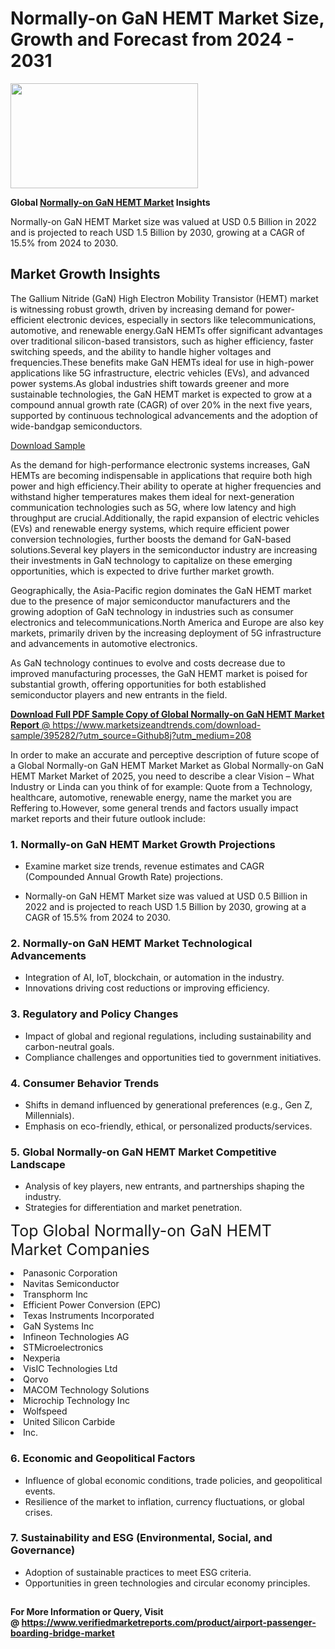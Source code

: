 <H1>Normally-on GaN HEMT Market Size, Growth and Forecast from 2024 - 2031</H1><img class="aligncenter size-medium wp-image-584254" src="https://thirdeyenews.in/wp-content/uploads/2024/09/Global-Market-Research-300x168.jpeg" alt="" width="300" height="168" /><p><strong>Global&nbsp;<a href="https://www.marketsizeandtrends.com/download-sample/395282/?utm_source=Github8j?utm_medium=208">Normally-on GaN HEMT Market</a> Insights</strong></p><p>Normally-on GaN HEMT Market size was valued at USD 0.5 Billion in 2022 and is projected to reach USD 1.5 Billion by 2030, growing at a CAGR of 15.5% from 2024 to 2030.</p><p><h2>Market Growth Insights</h2> <p>The Gallium Nitride (GaN) High Electron Mobility Transistor (HEMT) market is witnessing robust growth, driven by increasing demand for power-efficient electronic devices, especially in sectors like telecommunications, automotive, and renewable energy.GaN HEMTs offer significant advantages over traditional silicon-based transistors, such as higher efficiency, faster switching speeds, and the ability to handle higher voltages and frequencies.These benefits make GaN HEMTs ideal for use in high-power applications like 5G infrastructure, electric vehicles (EVs), and advanced power systems.As global industries shift towards greener and more sustainable technologies, the GaN HEMT market is expected to grow at a compound annual growth rate (CAGR) of over 20% in the next five years, supported by continuous technological advancements and the adoption of wide-bandgap semiconductors.</p> <p><a href="#">Download Sample</a></p> <p>As the demand for high-performance electronic systems increases, GaN HEMTs are becoming indispensable in applications that require both high power and high efficiency.Their ability to operate at higher frequencies and withstand higher temperatures makes them ideal for next-generation communication technologies such as 5G, where low latency and high throughput are crucial.Additionally, the rapid expansion of electric vehicles (EVs) and renewable energy systems, which require efficient power conversion technologies, further boosts the demand for GaN-based solutions.Several key players in the semiconductor industry are increasing their investments in GaN technology to capitalize on these emerging opportunities, which is expected to drive further market growth.</p> <p>Geographically, the Asia-Pacific region dominates the GaN HEMT market due to the presence of major semiconductor manufacturers and the growing adoption of GaN technology in industries such as consumer electronics and telecommunications.North America and Europe are also key markets, primarily driven by the increasing deployment of 5G infrastructure and advancements in automotive electronics.</p> <p>As GaN technology continues to evolve and costs decrease due to improved manufacturing processes, the GaN HEMT market is poised for substantial growth, offering opportunities for both established semiconductor players and new entrants in the field.</p> <p><a href="#"></p><p><span class=""><strong>Download Full PDF Sample Copy of Global Normally-on GaN HEMT Market Report</strong> @ <a href="https://www.marketsizeandtrends.com/download-sample/395282/?utm_source=Github8j?utm_medium=208" target="_blank">https://www.marketsizeandtrends.com/download-sample/395282/?utm_source=Github8j?utm_medium=208</a></span></p><p>In order to make an accurate and perceptive description of future scope of a Global&nbsp;Normally-on GaN HEMT Market Market as Global&nbsp;Normally-on GaN HEMT Market Market of 2025, you need to describe a clear Vision &ndash; What Industry or Linda can you think of for example: Quote from a Technology, healthcare, automotive, renewable energy, name the market you are Reffering to.However, some general trends and factors usually impact market reports and their future outlook include:</p><h3>1.&nbsp;<strong>Normally-on GaN HEMT Market Growth Projections</strong></h3><ul><li>Examine market size trends, revenue estimates and CAGR (Compounded Annual Growth Rate) projections.</li><li><p>Normally-on GaN HEMT Market size was valued at USD 0.5 Billion in 2022 and is projected to reach USD 1.5 Billion by 2030, growing at a CAGR of 15.5% from 2024 to 2030.</p></li></ul><h3>2.&nbsp;<strong>Normally-on GaN HEMT Market Technological Advancements</strong></h3><ul><li>Integration of AI, IoT, blockchain, or automation in the industry.</li><li>Innovations driving cost reductions or improving efficiency.</li></ul><h3>3.&nbsp;<strong>Regulatory and Policy Changes</strong></h3><ul><li>Impact of global and regional regulations, including sustainability and carbon-neutral goals.</li><li>Compliance challenges and opportunities tied to government initiatives.</li></ul><h3>4.&nbsp;<strong>Consumer Behavior Trends</strong></h3><ul><li>Shifts in demand influenced by generational preferences (e.g., Gen Z, Millennials).</li><li>Emphasis on eco-friendly, ethical, or personalized products/services.</li></ul><h3>5.&nbsp;<strong>Global Normally-on GaN HEMT Market Competitive Landscape</strong></h3><ul><li>Analysis of key players, new entrants, and partnerships shaping the industry.</li><li>Strategies for differentiation and market penetration.</li></ul><p data-pm-slice="1 1 []"><span style="color: inherit; font-family: inherit; font-size: 25px;">Top Global Normally-on GaN HEMT Market Companies</span></p><div class="" data-test-id=""><p><li>Panasonic Corporation</li><li> Navitas Semiconductor</li><li> Transphorm Inc</li><li> Efficient Power Conversion (EPC)</li><li> Texas Instruments Incorporated</li><li> GaN Systems Inc</li><li> Infineon Technologies AG</li><li> STMicroelectronics</li><li> Nexperia</li><li> VisIC Technologies Ltd</li><li> Qorvo</li><li> MACOM Technology Solutions</li><li> Microchip Technology Inc</li><li> Wolfspeed</li><li> United Silicon Carbide</li><li> Inc.</li></p></div><h3>6.&nbsp;<strong>Economic and Geopolitical Factors</strong></h3><ul><li>Influence of global economic conditions, trade policies, and geopolitical events.</li><li>Resilience of the market to inflation, currency fluctuations, or global crises.</li></ul><h3>7.&nbsp;<strong>Sustainability and ESG (Environmental, Social, and Governance)</strong></h3><ul><li>Adoption of sustainable practices to meet ESG criteria.</li><li>Opportunities in green technologies and circular economy principles.</li></ul><h2><strong style="font-size: 14px;">For More Information or Query, Visit @&nbsp;</strong><a style="background-color: #ffffff; font-size: 14px;" href="https://www.marketsizeandtrends.com/report/normally-on-gan-hemt-market/" target="_blank">https://www.verifiedmarketreports.com/product/airport-passenger-boarding-bridge-market</a></h2>